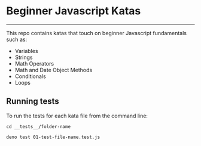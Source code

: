 # Beginner Javascript Katas
---

This repo contains katas that touch on beginner Javascript fundamentals such as:
-  Variables
- Strings
- Math Operators
- Math and Date Object Methods
- Conditionals
- Loops

## Running tests
To run the tests for each kata file from the command line:

`cd __tests__/folder-name`

`deno test 01-test-file-name.test.js`